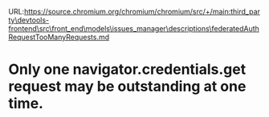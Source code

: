 URL:https://source.chromium.org/chromium/chromium/src/+/main:third_party\devtools-frontend\src\front_end\models\issues_manager\descriptions\federatedAuthRequestTooManyRequests.md
# Only one navigator.credentials.get request may be outstanding at one time.
